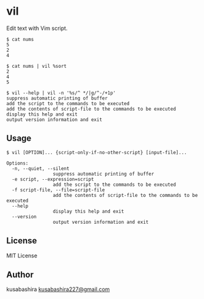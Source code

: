 vil
===

Edit text with Vim script.

```
$ cat nums
5
2
4

$ cat nums | vil %sort
2
4
5

$ vil --help | vil -n '%s/^ */|g/^-/+1p'
suppress automatic printing of buffer
add the script to the commands to be executed
add the contents of script-file to the commands to be executed
display this help and exit
output version information and exit

```

Usage
-----

```
$ vil [OPTION]... {script-only-if-no-other-script} [input-file]...

Options:
  -n, --quiet, --silent
                 suppress automatic printing of buffer
  -e script, --expression=script
                 add the script to the commands to be executed
  -f script-file, --file=script-file
                 add the contents of script-file to the commands to be executed
  --help
                 display this help and exit
  --version
                 output version information and exit
```

License
-------

MIT License

Author
------

kusabashira <kusabashira227@gmail.com>
